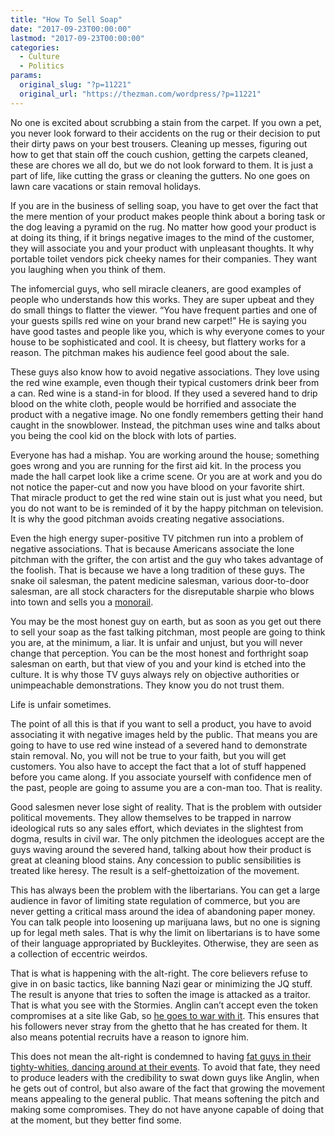 ```yaml
---
title: "How To Sell Soap"
date: "2017-09-23T00:00:00"
lastmod: "2017-09-23T00:00:00"
categories:
  - Culture
  - Politics
params:
  original_slug: "?p=11221"
  original_url: "https://thezman.com/wordpress/?p=11221"
---
```


No one is excited about scrubbing a stain from the carpet. If you own a
pet, you never look forward to their accidents on the rug or their
decision to put their dirty paws on your best trousers. Cleaning up
messes, figuring out how to get that stain off the couch cushion,
getting the carpets cleaned, these are chores we all do, but we do not
look forward to them. It is just a part of life, like cutting the grass
or cleaning the gutters. No one goes on lawn care vacations or stain
removal holidays.

If you are in the business of selling soap, you have to get over the
fact that the mere mention of your product makes people think about a
boring task or the dog leaving a pyramid on the rug. No matter how good
your product is at doing its thing, if it brings negative images to the
mind of the customer, they will associate you and your product with
unpleasant thoughts. It why portable toilet vendors pick cheeky names
for their companies. They want you laughing when you think of them.

The infomercial guys, who sell miracle cleaners, are good examples of
people who understands how this works. They are super upbeat and they do
small things to flatter the viewer. “You have frequent parties and one
of your guests spills red wine on your brand new carpet!” He is saying
you have good tastes and people like you, which is why everyone comes to
your house to be sophisticated and cool. It is cheesy, but flattery
works for a reason. The pitchman makes his audience feel good about the
sale.

These guys also know how to avoid negative associations. They love using
the red wine example, even though their typical customers drink beer
from a can. Red wine is a stand-in for blood. If they used a severed
hand to drip blood on the white cloth, people would be horrified and
associate the product with a negative image. No one fondly remembers
getting their hand caught in the snowblower. Instead, the pitchman uses
wine and talks about you being the cool kid on the block with lots of
parties.

Everyone has had a mishap. You are working around the house; something
goes wrong and you are running for the first aid kit. In the process you
made the hall carpet look like a crime scene. Or you are at work and you
do not notice the paper-cut and now you have blood on your favorite
shirt. That miracle product to get the red wine stain out is just what
you need, but you do not want to be is reminded of it by the happy
pitchman on television. It is why the good pitchman avoids creating
negative associations.

Even the high energy super-positive TV pitchmen run into a problem of
negative associations. That is because Americans associate the lone
pitchman with the grifter, the con artist and the guy who takes
advantage of the foolish. That is because we have a long tradition of
these guys. The snake oil salesman, the patent medicine salesman,
various door-to-door salesman, are all stock characters for the
disreputable sharpie who blows into town and sells you a
[monorail](https://www.youtube.com/watch?v=ZDOI0cq6GZM).

You may be the most honest guy on earth, but as soon as you get out
there to sell your soap as the fast talking pitchman, most people are
going to think you are, at the minimum, a liar. It is unfair and unjust,
but you will never change that perception. You can be the most honest
and forthright soap salesman on earth, but that view of you and your
kind is etched into the culture. It is why those TV guys always rely on
objective authorities or unimpeachable demonstrations. They know you do
not trust them.

Life is unfair sometimes.

The point of all this is that if you want to sell a product, you have to
avoid associating it with negative images held by the public. That means
you are going to have to use red wine instead of a severed hand to
demonstrate stain removal. No, you will not be true to your faith, but
you will get customers. You also have to accept the fact that a lot of
stuff happened before you came along. If you associate yourself with
confidence men of the past, people are going to assume you are a con-man
too. That is reality.

Good salesmen never lose sight of reality. That is the problem with
outsider political movements. They allow themselves to be trapped in
narrow ideological ruts so any sales effort, which deviates in the
slightest from dogma, results in civil war. The only pitchmen the
ideologues accept are the guys waving around the severed hand, talking
about how their product is great at cleaning blood stains. Any
concession to public sensibilities is treated like heresy. The result is
a self-ghettoization of the movement.

This has always been the problem with the libertarians. You can get a
large audience in favor of limiting state regulation of commerce, but
you are never getting a critical mass around the idea of abandoning
paper money. You can talk people into loosening up marijuana laws, but
no one is signing up for legal meth sales. That is why the limit on
libertarians is to have some of their language appropriated by
Buckleyites. Otherwise, they are seen as a collection of eccentric
weirdos.

That is what is happening with the alt-right. The core believers refuse
to give in on basic tactics, like banning Nazi gear or minimizing the JQ
stuff. The result is anyone that tries to soften the image is attacked
as a traitor. That is what you see with the Stormies. Anglin can’t
accept even the token compromises at a site like Gab, so [he goes to war
with
it](https://dailystormer.is/andrew-anglins-statement-on-gab-censorship/).
This ensures that his followers never stray from the ghetto that he has
created for them. It also means potential recruits have a reason to
ignore him.

This does not mean the alt-right is condemned to having [fat guys in
their tighty-whities, dancing around at their
events](http://www.washingtontimes.com/news/2016/may/29/libertarian-party-chairman-candidate-strips-stage-/).
To avoid that fate, they need to produce leaders with the credibility to
swat down guys like Anglin, when he gets out of control, but also aware
of the fact that growing the movement means appealing to the general
public. That means softening the pitch and making some compromises. They
do not have anyone capable of doing that at the moment, but they better
find some.
